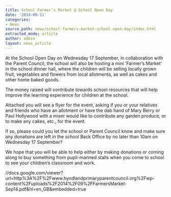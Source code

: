 ```yaml
---
title: School Farmer’s Market @ School Open Day
date: '2014-09-11'
categories:
- News
source_path: news/school-farmers-market-school-open-day/index.html
extracted_mode: article
author: admin
layout: news_article
---
```

At the School Open Day on Wednesday 17 September, in collaboration with the Parent Council, the school will also be hosting a mini ‘Farmer’s Market’ in the school dinner hall, where the children will be selling locally grown fruit, vegetables and flowers from local allotments, as well as cakes and other home baked goods.

The money raised will contribute towards school resources that will help improve the learning experience for children at the school.

Attached you will see a flyer for the event, asking if you or your relatives and friends who have an allotment or&nbsp;have the dab hand of Mary Berry or Paul Hollywood with a mixer would like to contribute any garden produce, or to make any cakes, etc., for the event.

If so, please could you let the school or Parent Council know and make sure any donations are left in the school Back Office by no later than 10am on Wednesday 17 September?

We hope that you will be able to help either by making donations or coming along to buy something from pupil-manned stalls when you come to school to see your children’s classroom and work.

//docs.google.com/viewer?url=http%3A%2F%2Fwww.hyndlandprimaryparentcouncil.org%2Fwp-content%2Fuploads%2F2014%2F09%2FFarmersMarket-Sep14.pdf&hl=en_GB&embedded=true
